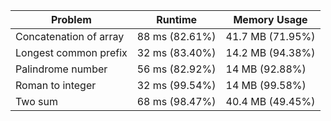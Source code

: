 | Problem                | Runtime        | Memory Usage     |
| ---------------------- | -------------- | ---------------- |
| Concatenation of array | 88 ms (82.61%) | 41.7 MB (71.95%) |
| Longest common prefix  | 32 ms (83.40%) | 14.2 MB (94.38%) |
| Palindrome number      | 56 ms (82.92%) | 14 MB (92.88%)   |
| Roman to integer       | 32 ms (99.54%) | 14 MB (99.58%)   |
| Two sum                | 68 ms (98.47%) | 40.4 MB (49.45%) |
